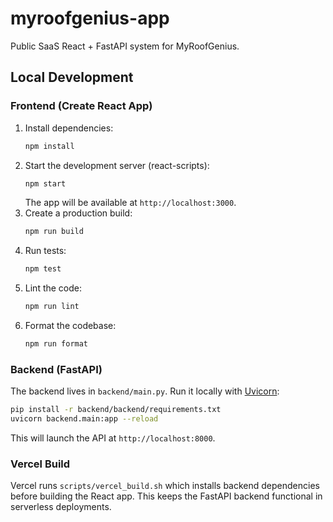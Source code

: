 # myroofgenius-app
Public SaaS React + FastAPI system for MyRoofGenius.

## Local Development

### Frontend (Create React App)
1. Install dependencies:
   ```bash
   npm install
   ```
2. Start the development server (react-scripts):
   ```bash
   npm start
   ```
   The app will be available at `http://localhost:3000`.
3. Create a production build:
   ```bash
   npm run build
   ```
4. Run tests:
   ```bash
   npm test
   ```
5. Lint the code:
   ```bash
   npm run lint
   ```
6. Format the codebase:
   ```bash
   npm run format
   ```

### Backend (FastAPI)
The backend lives in `backend/main.py`.
Run it locally with [Uvicorn](https://www.uvicorn.org/):
```bash
pip install -r backend/backend/requirements.txt
uvicorn backend.main:app --reload
```
This will launch the API at `http://localhost:8000`.

### Vercel Build
Vercel runs `scripts/vercel_build.sh` which installs backend dependencies before
building the React app. This keeps the FastAPI backend functional in serverless
deployments.
